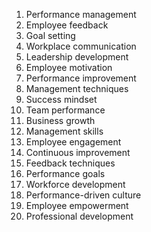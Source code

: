 1. Performance management
2. Employee feedback
3. Goal setting
4. Workplace communication
5. Leadership development
6. Employee motivation
7. Performance improvement
8. Management techniques
9. Success mindset
10. Team performance
11. Business growth
12. Management skills
13. Employee engagement
14. Continuous improvement
15. Feedback techniques
16. Performance goals
17. Workforce development
18. Performance-driven culture
19. Employee empowerment
20. Professional development
